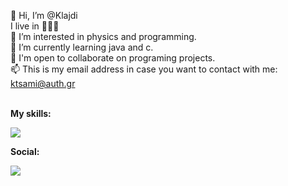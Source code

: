 👋 Hi, I’m @Klajdi<br>
I live in 📍🇬🇷<br>
👀 I’m interested in physics and programming.<br>
🌱 I’m currently learning java and c.<br>
💞️ I'm open to collaborate on programing projects.<br>
📫 This is my email address in case you want to contact with me: ktsami@auth.gr<br>
<br>
<p><strong>My skills:</strong></p>
<p align="left">
  <a href="https://skillicons.dev">
    <img src="https://skillicons.dev/icons?i=react,html,css,javascript,php,,c,python" />
  </a>
</p>
<nr>
<p><strong>Social:</strong></p></nr>
<p align="left">
  <a href="https://www.linkedin.com/in/klajdi-cami-90a59b284">
    <img src="https://skillicons.dev/icons?i=linkedin" />
  </a>
</p>
